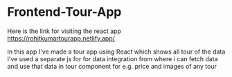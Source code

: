 # Frontend-Tour-App
Here is the link for visiting the react app 
https://rohitkumartourapp.netlify.app/ 

In this app I've made a tour app using React which shows all tour of the data
I've used a separate js for for data integration from where i can fetch data and use that data in tour component 
for e.g. price and images of any tour


